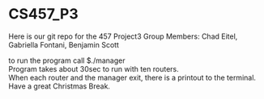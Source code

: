 # CS457_P3
Here is our git repo for the 457 Project3
Group Members: Chad Eitel, Gabriella Fontani, Benjamin Scott

to run the program call $./manager <filename> <br />
Program takes about 30sec to run with ten routers. <br /> 
When each router and the manager exit, there is a printout to the terminal.  <br/>
Have a great Christmas Break.

